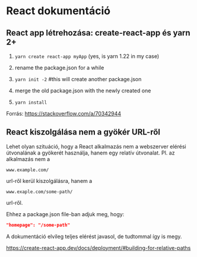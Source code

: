# React dokumentáció

## React app létrehozása: create-react-app és yarn 2+

1. `yarn create react-app myApp` (yes, is yarn 1.22 in my case)

2. rename the package.json for a while

3. `yarn init -2` #this will create another package.json

4. merge the old package.json with the newly created one

5. `yarn install`

Forrás: <https://stackoverflow.com/a/70342944>

## React kiszolgálása nem a gyökér URL-ről

Lehet olyan szituáció, hogy a React alkalmazás nem a webszerver elérési útvonalának a gyökerét használja, hanem egy relatív útvonalat.
Pl. az alkalmazás nem a

`www.example.com/`

url-ről kerül kiszolgálásra, hanem a

`www.exaple.com/some-path/`

url-ről.

Ehhez a package.json file-ban adjuk meg, hogy:

```json
"homepage": "/some-path"
```

A dokumentáció elvileg teljes elérést javasol, de tudtommal így is megy.

<https://create-react-app.dev/docs/deployment/#building-for-relative-paths>
